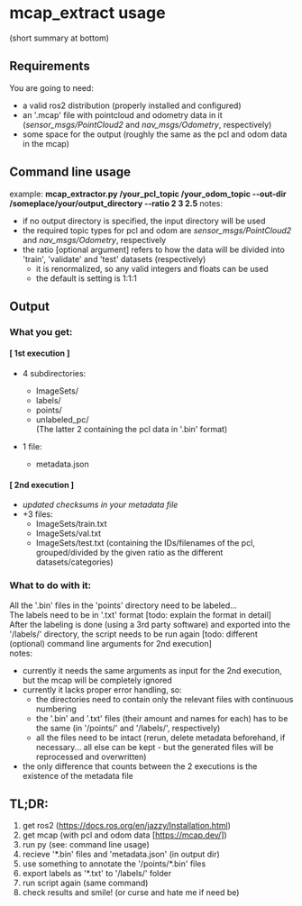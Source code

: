 # mcap_extract usage
(short summary at bottom)
## Requirements
You are going to need:
- a valid ros2 distribution (properly installed and configured)
- an '.mcap' file with pointcloud and odometry data in it (*sensor_msgs/PointCloud2* and *nav_msgs/Odometry*, respectively)
- some space for the output (roughly the same as the pcl and odom data in the mcap)

## Command line usage
example:
    **mcap_extractor.py /your_pcl_topic /your_odom_topic --out-dir /someplace/your/output_directory --ratio 2 3 2.5**
notes:
- if no output directory is specified, the input directory will be used
- the required topic types for pcl and odom are *sensor_msgs/PointCloud2* and *nav_msgs/Odometry*, respectively
- the ratio [optional argument] refers to how the data will be divided into 'train', 'validate' and 'test' datasets (respectively)
    - it is renormalized, so any valid integers and floats can be used
    - the default is setting is 1:1:1

## Output
### What you get:

#### [ 1st execution ]
- 4 subdirectories:
    - ImageSets/
    - labels/
    - points/
    - unlabeled_pc/  
(The latter 2 containing the pcl data in '.bin' format)

- 1 file:
    - metadata.json

#### [ 2nd execution ]
- *updated checksums in your metadata file*
- +3 files:
    - ImageSets/train.txt
    - ImageSets/val.txt
    - ImageSets/test.txt
(containing the IDs/filenames of the pcl, grouped/divided by the given ratio as the different datasets/categories)

### What to do with it:
All the '.bin' files in the 'points' directory need to be labeled...  
The labels need to be in '.txt' format [todo: explain the format in detail]  
After the labeling is done (using a 3rd party software) and exported into the '/labels/' directory,
the script needs to be run again [todo: different (optional) command line arguments for 2nd execution]  
notes:
- currently it needs the same arguments as input for the 2nd execution, but the mcap will be completely ignored
- currently it lacks proper error handling, so:
    - the directories need to contain only the relevant files with continuous numbering
    - the '.bin' and '.txt' files (their amount and names for each) has to be the same (in '/points/' and '/labels/', respectively)
    - all the files need to be intact (rerun, delete metadata beforehand, if necessary... all else can be kept - but the generated files will be reprocessed and overwritten)
- the only difference that counts between the 2 executions is the existence of the metadata file

## TL;DR:
1. get ros2 (https://docs.ros.org/en/jazzy/Installation.html)
2. get mcap (with pcl and odom data [https://mcap.dev/])
3. run py (see: command line usage)
4. recieve '*.bin' files and 'metadata.json' (in output dir)
5. use something to annotate the '/points/*.bin' files
6. export labels as '*.txt' to '/labels/' folder
7. run script again (same command)
8. check results and smile! (or curse and hate me if need be)